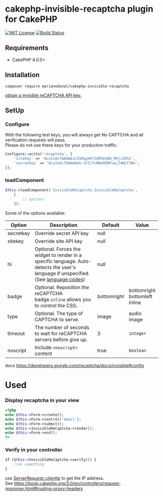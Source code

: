 # cakephp-invisible-recaptcha plugin for CakePHP

[![MIT License](http://img.shields.io/badge/license-MIT-blue.svg?style=flat)](LICENSE)
[![Build Status](https://travis-ci.org/mosaxiv/cakephp-invisible-recaptcha.svg?branch=master)](https://travis-ci.org/mosaxiv/cakephp-invisible-recaptcha)

## Requirements

* CakePHP 4.0.0+

## Installation

```
composer require marianodonal/cakephp-invisible-recaptcha
```

[obtain a invisible reCAPTCHA API key.](https://www.google.com/recaptcha/admin#list)

## SetUp

### Configure

With the following test keys, you will always get No CAPTCHA and all verification requests will pass.  
Please do not use these keys for your production traffic.

```php
Configure::write('recaptcha', [
    'sitekey' => '6LeIxAcTAAAAAJcZVRqyHh71UMIEGNQ_MXjiZKhI',
    'secretkey' => '6LeIxAcTAAAAAGG-vFI1TnRWxMZNFuojJ4WifJWe',
]);
```

### loadComponent

```php
$this->loadComponent('InvisibleReCaptcha.InvisibleReCaptcha',
    [
        // options
    ]);
```

Some of the options available:

| Option      | Description | Default     | Value |
|-------------|-------------|-------------|-------------|
| secretkey   | Override secret API key  | null | |
| sitekey   | Override site API key  | null | |
| hl   | Optional. Forces the widget to render in a specific language. Auto-detects the user's language if unspecified. (See [language codes](https://developers.google.com/recaptcha/docs/language)) | null | |
| badge   | Optional. Reposition the reCAPTCHA badge.`inline` allows you to control the CSS.  | bottomright | bottomright <br> bottomleft <br> inline |
| type   | 	Optional. The type of CAPTCHA to serve. | image | audio <br> image |
| timeout   | The number of seconds to wait for reCAPTCHA servers before give up. | 3 | `integer` |
| noscript   | Include `<noscript>` content | true | `boolean` |

docs https://developers.google.com/recaptcha/docs/invisible#config

# Used

### Display recaptcha in your view

```php
<?php
echo $this->Form->create();
echo $this->Form->control('email');
echo $this->Form->submit();
echo $this->InvisibleReCaptcha->render();
echo $this->Form->end();
?>
```

### Verify in your controller

```php
if ($this->InvisibleReCaptcha->verify()) {
    //do something
}
```

use [ServerRequest::clientIp](https://book.cakephp.org/3.0/en/controllers/request-response.html#Cake\Http\ServerRequest::clientIp) to get the IP address.  
See https://book.cakephp.org/3.0/en/controllers/request-response.html#trusting-proxy-headers
